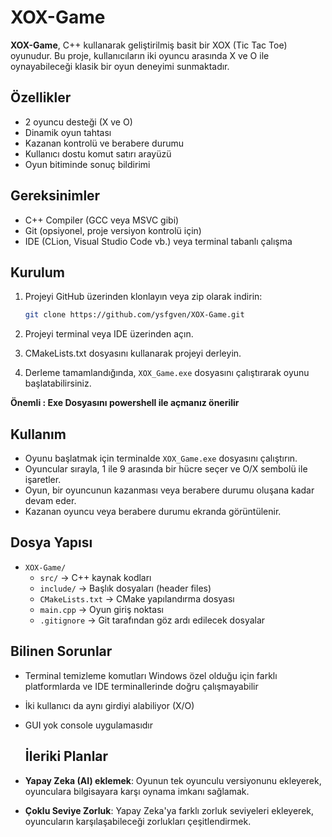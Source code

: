 # XOX-Game

**XOX-Game**, C++ kullanarak geliştirilmiş basit bir XOX (Tic Tac Toe) oyunudur. Bu proje, kullanıcıların iki oyuncu arasında X ve O ile oynayabileceği klasik bir oyun deneyimi sunmaktadır.

## Özellikler

- 2 oyuncu desteği (X ve O)
- Dinamik oyun tahtası
- Kazanan kontrolü ve berabere durumu
- Kullanıcı dostu komut satırı arayüzü
- Oyun bitiminde sonuç bildirimi

## Gereksinimler

- C++ Compiler (GCC veya MSVC gibi)
- Git (opsiyonel, proje versiyon kontrolü için)
- IDE (CLion, Visual Studio Code vb.) veya terminal tabanlı çalışma

## Kurulum

1. Projeyi GitHub üzerinden klonlayın veya zip olarak indirin:

    ```bash
    git clone https://github.com/ysfgven/XOX-Game.git
    ```

2. Projeyi terminal veya IDE üzerinden açın.

3. CMakeLists.txt dosyasını kullanarak projeyi derleyin.

4. Derleme tamamlandığında, `XOX_Game.exe` dosyasını çalıştırarak oyunu başlatabilirsiniz.

 **Önemli : Exe Dosyasını powershell ile açmanız önerilir**

## Kullanım

- Oyunu başlatmak için terminalde `XOX_Game.exe` dosyasını çalıştırın.
- Oyuncular sırayla, 1 ile 9 arasında bir hücre seçer ve O/X sembolü ile işaretler.
- Oyun, bir oyuncunun kazanması veya berabere durumu oluşana kadar devam eder.
- Kazanan oyuncu veya berabere durumu ekranda görüntülenir.

## Dosya Yapısı

- `XOX-Game/`
  - `src/` → C++ kaynak kodları
  - `include/` → Başlık dosyaları (header files)
  - `CMakeLists.txt` → CMake yapılandırma dosyası
  - `main.cpp` → Oyun giriş noktası
  - `.gitignore` → Git tarafından göz ardı edilecek dosyalar

## **Bilinen Sorunlar**
- Terminal temizleme komutları Windows özel olduğu için farklı platformlarda ve IDE terminallerinde doğru çalışmayabilir
- İki kullanıcı da aynı girdiyi alabiliyor (X/O)
- GUI yok console uygulamasıdır

  ## **İleriki Planlar**

- **Yapay Zeka (AI) eklemek**: Oyunun tek oyunculu versiyonunu ekleyerek, oyunculara bilgisayara karşı oynama imkanı sağlamak.
- **Çoklu Seviye Zorluk**: Yapay Zeka'ya farklı zorluk seviyeleri ekleyerek, oyuncuların karşılaşabileceği zorlukları çeşitlendirmek.


